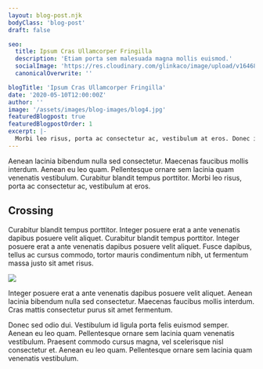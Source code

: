 ```yaml
---
layout: blog-post.njk
bodyClass: 'blog-post'
draft: false

seo:
  title: Ipsum Cras Ullamcorper Fringilla
  description: 'Etiam porta sem malesuada magna mollis euismod.'
  socialImage: 'https://res.cloudinary.com/glinkaco/image/upload/v1646849499/tgc2022/social_yitz6j.png'
  canonicalOverwrite: ''

blogTitle: 'Ipsum Cras Ullamcorper Fringilla'
date: '2020-05-10T12:00:00Z'
author: ''
image: '/assets/images/blog-images/blog4.jpg'
featuredBlogpost: true
featuredBlogpostOrder: 1
excerpt: |-
  Morbi leo risus, porta ac consectetur ac, vestibulum at eros. Donec id elit non mi porta gravida at eget metus. Maecenas faucibus mollis interdum. Vivamus sagittis lacus vel augue laoreet rutrum faucibus dolor auctor.
---
```


Aenean lacinia bibendum nulla sed consectetur. Maecenas faucibus mollis interdum. Aenean eu leo quam. Pellentesque ornare sem lacinia quam venenatis vestibulum. Curabitur blandit tempus porttitor. Morbi leo risus, porta ac consectetur ac, vestibulum at eros.

## Crossing

Curabitur blandit tempus porttitor. Integer posuere erat a ante venenatis dapibus posuere velit aliquet. Curabitur blandit tempus porttitor. Integer posuere erat a ante venenatis dapibus posuere velit aliquet. Fusce dapibus, tellus ac cursus commodo, tortor mauris condimentum nibh, ut fermentum massa justo sit amet risus.

![](/assets/images/blog-images/crossing.jpg#full-width)

Integer posuere erat a ante venenatis dapibus posuere velit aliquet. Aenean lacinia bibendum nulla sed consectetur. Maecenas faucibus mollis interdum. Cras mattis consectetur purus sit amet fermentum.

Donec sed odio dui. Vestibulum id ligula porta felis euismod semper. Aenean eu leo quam. Pellentesque ornare sem lacinia quam venenatis vestibulum. Praesent commodo cursus magna, vel scelerisque nisl consectetur et. Aenean eu leo quam. Pellentesque ornare sem lacinia quam venenatis vestibulum.
